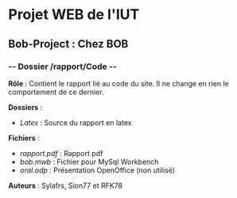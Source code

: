 # Projet WEB de l'IUT
## Bob-Project : Chez BOB
### -- Dossier /rapport/Code --

**Rôle** : Contient le rapport lié au code du site.
Il ne change en rien le comportement de ce dernier.

**Dossiers** :

* *Latex* : Source du rapport en latex

**Fichiers** :

* *rapport.pdf* : Rapport pdf
* *bob.mwb* : Fichier pour MySql Workbench
* *oral.odp* : Présentation OpenOffice (non utilisé)

**Auteurs** :
Sylafrs, Sion77 et RFK78
